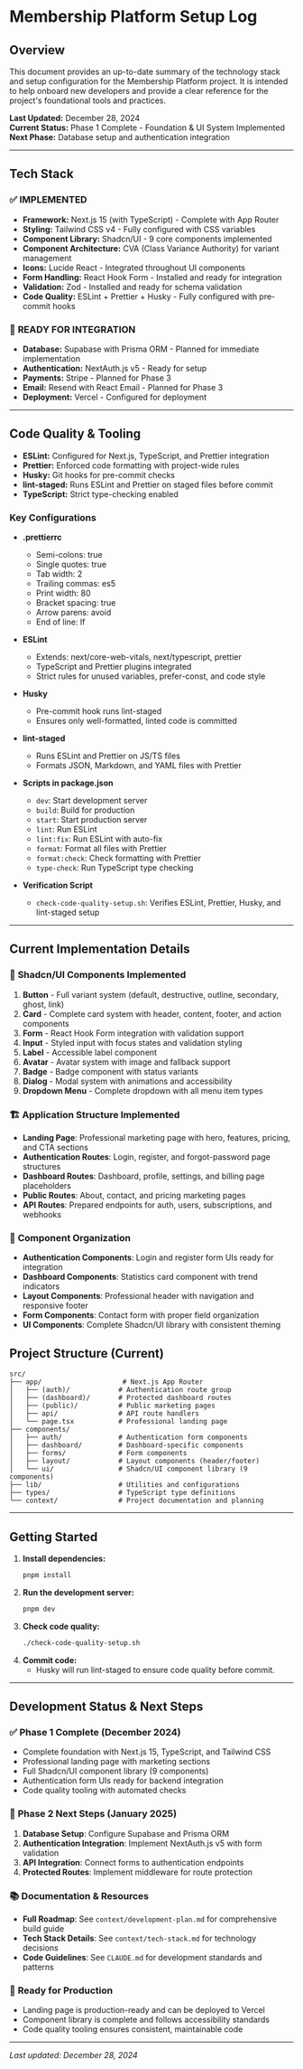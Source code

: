 # Membership Platform Setup Log

## Overview

This document provides an up-to-date summary of the technology stack and setup configuration for the Membership Platform project. It is intended to help onboard new developers and provide a clear reference for the project's foundational tools and practices.

**Last Updated:** December 28, 2024  
**Current Status:** Phase 1 Complete - Foundation & UI System Implemented  
**Next Phase:** Database setup and authentication integration

---

## Tech Stack

### ✅ **IMPLEMENTED**

- **Framework:** Next.js 15 (with TypeScript) - Complete with App Router
- **Styling:** Tailwind CSS v4 - Fully configured with CSS variables
- **Component Library:** Shadcn/UI - 9 core components implemented
- **Component Architecture:** CVA (Class Variance Authority) for variant management
- **Icons:** Lucide React - Integrated throughout UI components
- **Form Handling:** React Hook Form - Installed and ready for integration
- **Validation:** Zod - Installed and ready for schema validation
- **Code Quality:** ESLint + Prettier + Husky - Fully configured with pre-commit hooks

### 🔄 **READY FOR INTEGRATION**

- **Database:** Supabase with Prisma ORM - Planned for immediate implementation
- **Authentication:** NextAuth.js v5 - Ready for setup
- **Payments:** Stripe - Planned for Phase 3
- **Email:** Resend with React Email - Planned for Phase 3
- **Deployment:** Vercel - Configured for deployment

---

## Code Quality & Tooling

- **ESLint:** Configured for Next.js, TypeScript, and Prettier integration
- **Prettier:** Enforced code formatting with project-wide rules
- **Husky:** Git hooks for pre-commit checks
- **lint-staged:** Runs ESLint and Prettier on staged files before commit
- **TypeScript:** Strict type-checking enabled

### Key Configurations

- **.prettierrc**
  - Semi-colons: true
  - Single quotes: true
  - Tab width: 2
  - Trailing commas: es5
  - Print width: 80
  - Bracket spacing: true
  - Arrow parens: avoid
  - End of line: lf

- **ESLint**
  - Extends: next/core-web-vitals, next/typescript, prettier
  - TypeScript and Prettier plugins integrated
  - Strict rules for unused variables, prefer-const, and code style

- **Husky**
  - Pre-commit hook runs lint-staged
  - Ensures only well-formatted, linted code is committed

- **lint-staged**
  - Runs ESLint and Prettier on JS/TS files
  - Formats JSON, Markdown, and YAML files with Prettier

- **Scripts in package.json**
  - `dev`: Start development server
  - `build`: Build for production
  - `start`: Start production server
  - `lint`: Run ESLint
  - `lint:fix`: Run ESLint with auto-fix
  - `format`: Format all files with Prettier
  - `format:check`: Check formatting with Prettier
  - `type-check`: Run TypeScript type checking

- **Verification Script**
  - `check-code-quality-setup.sh`: Verifies ESLint, Prettier, Husky, and lint-staged setup

---

## Current Implementation Details

### 🎨 **Shadcn/UI Components Implemented**

1. **Button** - Full variant system (default, destructive, outline, secondary, ghost, link)
2. **Card** - Complete card system with header, content, footer, and action components
3. **Form** - React Hook Form integration with validation support
4. **Input** - Styled input with focus states and validation styling
5. **Label** - Accessible label component
6. **Avatar** - Avatar system with image and fallback support
7. **Badge** - Badge component with status variants
8. **Dialog** - Modal system with animations and accessibility
9. **Dropdown Menu** - Complete dropdown with all menu item types

### 🏗️ **Application Structure Implemented**

- **Landing Page**: Professional marketing page with hero, features, pricing, and CTA sections
- **Authentication Routes**: Login, register, and forgot-password page structures
- **Dashboard Routes**: Dashboard, profile, settings, and billing page placeholders
- **Public Routes**: About, contact, and pricing marketing pages
- **API Routes**: Prepared endpoints for auth, users, subscriptions, and webhooks

### 📱 **Component Organization**

- **Authentication Components**: Login and register form UIs ready for integration
- **Dashboard Components**: Statistics card component with trend indicators
- **Layout Components**: Professional header with navigation and responsive footer
- **Form Components**: Contact form with proper field organization
- **UI Components**: Complete Shadcn/UI library with consistent theming

## Project Structure (Current)

```
src/
├── app/                    # Next.js App Router
│   ├── (auth)/            # Authentication route group
│   ├── (dashboard)/       # Protected dashboard routes
│   ├── (public)/          # Public marketing pages
│   ├── api/               # API route handlers
│   └── page.tsx           # Professional landing page
├── components/
│   ├── auth/              # Authentication form components
│   ├── dashboard/         # Dashboard-specific components
│   ├── forms/             # Form components
│   ├── layout/            # Layout components (header/footer)
│   └── ui/                # Shadcn/UI component library (9 components)
├── lib/                   # Utilities and configurations
├── types/                 # TypeScript type definitions
└── context/               # Project documentation and planning
```

---

## Getting Started

1. **Install dependencies:**
   ```sh
   pnpm install
   ```
2. **Run the development server:**
   ```sh
   pnpm dev
   ```
3. **Check code quality:**
   ```sh
   ./check-code-quality-setup.sh
   ```
4. **Commit code:**
   - Husky will run lint-staged to ensure code quality before commit.

---

## Development Status & Next Steps

### ✅ **Phase 1 Complete (December 2024)**

- Complete foundation with Next.js 15, TypeScript, and Tailwind CSS
- Professional landing page with marketing sections
- Full Shadcn/UI component library (9 components)
- Authentication form UIs ready for backend integration
- Code quality tooling with automated checks

### 🔄 **Phase 2 Next Steps (January 2025)**

1. **Database Setup**: Configure Supabase and Prisma ORM
2. **Authentication Integration**: Implement NextAuth.js v5 with form validation
3. **API Integration**: Connect forms to authentication endpoints
4. **Protected Routes**: Implement middleware for route protection

### 📚 **Documentation & Resources**

- **Full Roadmap**: See `context/development-plan.md` for comprehensive build guide
- **Tech Stack Details**: See `context/tech-stack.md` for technology decisions
- **Code Guidelines**: See `CLAUDE.md` for development standards and patterns

### 🚀 **Ready for Production**

- Landing page is production-ready and can be deployed to Vercel
- Component library is complete and follows accessibility standards
- Code quality tooling ensures consistent, maintainable code

---

_Last updated: December 28, 2024_
